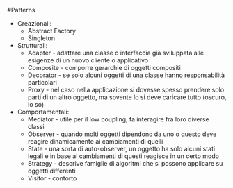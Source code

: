 #Patterns
- Creazionali:
    - Abstract Factory
    - Singleton
- Strutturali:
    - Adapter - adattare una classe o interfaccia già sviluppata alle esigenze di un nuovo cliente o applicativo
    - Composite - comporre gerarchie di oggetti compositi
    - Decorator - se solo alcuni oggetti di una classe hanno responsabilità particolari
    - Proxy - nel caso nella applicazione si dovesse spesso prendere solo parti di un altro oggetto, ma sovente lo si deve caricare tutto (oscuro, lo so)
- Comportamentali:
    - Mediator - utile per il low coupling, fa interagire fra loro diverse classi
    - Observer - quando molti oggetti dipendono da uno o questo deve reagire dinamicamente ai cambiamenti di quelli
    - State - una sorta di auto-observer, un oggetto ha solo alcuni stati legali e in base ai cambiamenti di questi reagisce in un certo modo 
    - Strategy - descrive famiglie di algoritmi che si possono applicare su oggetti differenti
    - Visitor - contorto 
